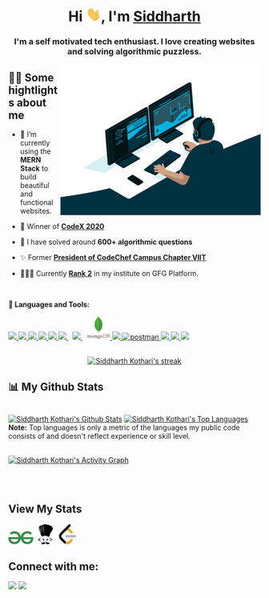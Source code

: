 
<h1 align="center">Hi <img src="./Hi.gif" width="30px">, I'm <a href='https://siddharthkothari.live'  target="_blank" rel="noopener noreferrer"
>Siddharth</a>
</h1>
<h3 align="center"><b>I'm a self motivated tech enthusiast. I love creating websites and solving algorithmic puzzless.</b></h3>

<img align="right" alt="GIF" src="code.gif" width="400" height="300" />


## 🙋‍♂️ Some hightlights about me

- 🔭 I’m currently using the **MERN Stack** to build beautiful and functional websites.

- 👯 Winner of **[CodeX 2020](./CodeX2020_1stPrize_Certificate.jpeg)**

- 🌱 I have solved around **600+ algorithmic questions** 

- ✨ Former **[President of CodeChef Campus Chapter VIIT](./chapter_leader.pdf)**

- 👨🏽‍💻 Currently **[Rank 2](https://auth.geeksforgeeks.org/college/vishwakarma-institute-of-information-technology-viit-pune)** in my institute on GFG Platform. 

<br/>

**🚀 Languages and Tools:**

<div > 
    <a href="https://reactjs.org/" target="_blank"> <img src="https://img.icons8.com/color/48/000000/react-native.png"/> </a>
    <a href="https://developer.mozilla.org/en-US/docs/Web/JavaScript" target="_blank"> <img src="https://img.icons8.com/color/48/000000/javascript.png"/> </a> 
    <a href="https://www.w3.org/html/" target="_blank"> <img src="https://img.icons8.com/color/48/000000/html-5.png"/> </a> 
    <a href="https://www.w3schools.com/css/" target="_blank"> <img src="https://img.icons8.com/color/48/000000/css3.png"/> </a> 
    <a href="https://getbootstrap.com" target="_blank"> <img src="https://img.icons8.com/color/48/000000/bootstrap.png"/> </a> 
    <a style="padding-right:8px;" href="https://nodejs.org" target="_blank"> <img src="https://img.icons8.com/color/48/000000/nodejs.png"/> </a> 
    <a style="padding-right:8px;" href="https://www.mysql.com/" target="_blank"> <img src="https://img.icons8.com/fluent/50/000000/mysql-logo.png"/> </a>
    <a href="https://www.mongodb.com/" target="_blank"> <img src="https://raw.githubusercontent.com/devicons/devicon/master/icons/mongodb/mongodb-original-wordmark.svg" alt="mongodb" width="48" height="48"/> </a> 
    <a href="https://firebase.google.com/" target="_blank"> <img src="https://img.icons8.com/color/48/000000/firebase.png"/> </a> 
    <a href="https://postman.com" target="_blank"> <img src="https://www.vectorlogo.zone/logos/getpostman/getpostman-icon.svg" alt="postman" width="45" height="45"/> </a>   
    <a href="https://git-scm.com/" target="_blank"> <img src="https://img.icons8.com/color/48/000000/git.png"/> </a> 
    <a href="https://redux.js.org" target="_blank"> <img src="https://img.icons8.com/color/48/000000/redux.png"/> </a>
    <a href="https://isocpp.org/"><img src="https://img.icons8.com/color/48/000000/c-plus-plus-logo.png"/></a>
    
</div>

<!-- [![React Badge](https://img.shields.io/badge/-React-61DBFB?style=for-the-badge&labelColor=black&logo=react&logoColor=61DBFB)](#)  [![Javascript Badge](https://img.shields.io/badge/-Javascript-F0DB4F?style=for-the-badge&labelColor=black&logo=javascript&logoColor=F0DB4F)](#) [![Typescript Badge](https://img.shields.io/badge/-Typescript-007acc?style=for-the-badge&labelColor=black&logo=typescript&logoColor=007acc)](#) [![Nodejs Badge](https://img.shields.io/badge/-Nodejs-3C873A?style=for-the-badge&labelColor=black&logo=node.js&logoColor=3C873A)](#) [![GraphQL Badge](https://img.shields.io/badge/-GraphQl-e535ab?style=for-the-badge&labelColor=black&logo=node.js&logoColor=e535ab)](#) -->
<br/>

<p align="center">
    <a href="https://github.com/siddharth997-png/github-readme-streak-stats">
        <img title="🔥 Get streak stats for your profile at git.io/streak-stats" alt="Siddharth Kothari's streak" src="https://github-readme-streak-stats.herokuapp.com/?user=siddharth997-png&theme=black-ice&hide_border=true&stroke=0000&background=060A0CD0"/>
    </a>
</p>

## 📊 My Github Stats

  <br/>
    <a href="https://github.com/siddharth997-png/github-readme-stats"><img alt="Siddharth Kothari's Github Stats" src="https://github-readme-stats.vercel.app/api?username=siddharth997-png&show_icons=true&count_private=true&theme=react&hide_border=true&bg_color=0D1117" /></a>
  <a href="https://github.com/siddharth997-png/github-readme-stats"><img alt="Siddharth Kothari's Top Languages" src="https://github-readme-stats.vercel.app/api/top-langs/?username=siddharth997-png&langs_count=8&count_private=true&layout=compact&theme=react&hide_border=true&bg_color=0D1117" /></a>
  <br/>
  <b>Note:</b> Top languages is only a metric of the languages my public code consists of and doesn't reflect experience or skill level.


<br/>
<br/>

<a href="https://github.com/siddharth997-png/github-readme-activity-graph"><img alt="Siddharth Kothari's Activity Graph" src="https://activity-graph.herokuapp.com/graph?username=siddharth997-png&bg_color=0D1117&color=5BCDEC&line=5BCDEC&point=FFFFFF&hide_border=true" /></a>

<br/>
<br/>

## View My Stats
<p align="left">

<a href='https://auth.geeksforgeeks.org/user/siddharthkothari655/practice/' target='_blank' rel="noopener noreferrer"><img src='./gfg.svg' alt='' style="width:50px;"/></a>
<a href='https://www.codechef.com/users/siddharth_997' target='_blank' rel="noopener noreferrer"><img src='./codechef.svg' alt='' style="width:40px;"/></a>
<a href='https://leetcode.com/siddharth_997/' target='_blank' rel="noopener noreferrer"><img src='./leetcode.svg' alt='' style="width:40px;"/></a>

</p>

## Connect with me:
<p align="left">

<a href = "https://www.linkedin.com/in/1-siddharth-kothari/"><img src="https://img.icons8.com/fluent/48/000000/linkedin.png"/></a>
<a href = "https://www.instagram.com/siddharth_997/"><img src="https://img.icons8.com/fluent/48/000000/instagram-new.png"/></a>

</p>

